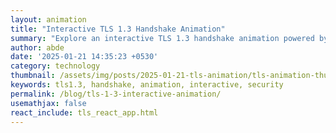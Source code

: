```yaml
---
layout: animation
title: "Interactive TLS 1.3 Handshake Animation"
summary: "Explore an interactive TLS 1.3 handshake animation powered by React and D3.js"
author: abde
date: '2025-01-21 14:35:23 +0530'
category: technology
thumbnail: /assets/img/posts/2025-01-21-tls-animation/tls-animation-thumbnail.jpeg
keywords: tls1.3, handshake, animation, interactive, security
permalink: /blog/tls-1-3-interactive-animation/
usemathjax: false
react_include: tls_react_app.html
---
```

